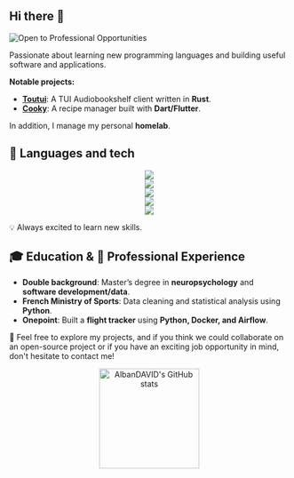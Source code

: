 ## Hi there 👋  
![Open to Professional Opportunities](https://img.shields.io/badge/Open_to_professional_opportunities-%F0%9F%91%8D-brightgreen)

Passionate about learning new programming languages and building useful software and applications. 

**Notable projects:**

- [**Toutui**](https://github.com/AlbanDAVID/Toutui): A TUI Audiobookshelf client written in **Rust**.  
- [**Cooky**](https://github.com/AlbanDAVID/cooky-app): A recipe manager built with **Dart/Flutter**.  

In addition, I manage my personal **homelab**.

## 🔧 Languages and tech

<p align="center">
  <!-- Programming Languages -->
  <a href="https://skillicons.dev">
    <img src="https://skillicons.dev/icons?i=rust,py,flutter&perline=15">
  </a>
  <br>

  <!-- Containerization & DevOps -->
  <a href="https://skillicons.dev">
    <img src="https://skillicons.dev/icons?i=docker&perline=15">
  </a>
  <br>

  <!-- Cloud & Database -->
  <a href="https://skillicons.dev">
    <img src="https://skillicons.dev/icons?i=mysql,gcp&perline=15">
  </a>
  <br>

  <!-- Development Tools -->
  <a href="https://skillicons.dev">
    <img src="https://skillicons.dev/icons?i=vim,git,github&perline=15">
  </a>
  <br>

  <!-- Operating Systems -->
  <a href="https://skillicons.dev">
    <img src="https://skillicons.dev/icons?i=linux,arch,raspberrypi&perline=15">
  </a>
  <br>

</p>




💡 Always excited to learn new skills.

## 🎓 Education & 💼 Professional Experience  
- **Double background**: Master’s degree in **neuropsychology** and **software development/data**.  
- **French Ministry of Sports**: Data cleaning and statistical analysis using **Python**.  
- **Onepoint**: Built a **flight tracker** using **Python, Docker, and Airflow**.
  
🤝 Feel free to explore my projects, and if you think we could collaborate on an open-source project or if you have an exciting job opportunity in mind, don't hesitate to contact me!



<p align="center">
<a href="https://github.com/anuraghazra/github-readme-stats"><img height="180" align="center" src="https://github-readme-stats.vercel.app/api?username=AlbanDAVID&custom_title=GitHub%20Stats&count_private=true&theme=blue-green&show_icons=true" alt="AlbanDAVID's GitHub stats" /></a>
</p>

<!--
<a href="https://github.com/antonkomarev/github-profile-views-counter">
    <img src="https://komarev.com/ghpvc/?username=AlbanDAVID&style=for-the-badge">
</a>
-->
